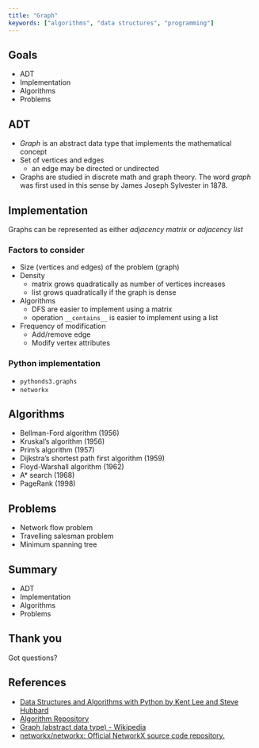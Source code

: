 ```yaml
---
title: "Graph"
keywords: ["algorithms", "data structures", "programming"]
---
```


## Goals

- ADT
- Implementation
- Algorithms
- Problems

## ADT

- _Graph_ is an abstract data type that implements the mathematical concept
- Set of vertices and edges
  - an edge may be directed or undirected
- Graphs are studied in discrete math and graph theory. The word _graph_ was first used in this sense by James Joseph Sylvester in 1878.

## Implementation

Graphs can be represented as either _adjacency matrix_ or _adjacency list_

### Factors to consider

- Size (vertices and edges) of the problem (graph)
- Density
  - matrix grows quadratically as number of vertices increases
  - list grows quadratically if the graph is dense
- Algorithms
  - DFS are easier to implement using a matrix
  - operation `__contains__` is easier to implement using a list
- Frequency of modification
  - Add/remove edge
  - Modify vertex attributes

### Python implementation

- `pythonds3.graphs`
- `networkx`

## Algorithms

- Bellman-Ford algorithm (1956)
- Kruskal’s algorithm (1956)
- Prim’s algorithm (1957)
- Dijkstra’s shortest path first algorithm (1959)
- Floyd-Warshall algorithm (1962)
- A\* search (1968)
- PageRank (1998)

## Problems

- Network flow problem
- Travelling salesman problem
- Minimum spanning tree

## Summary

- ADT
- Implementation
- Algorithms
- Problems

## Thank you

Got questions?

## References

- [Data Structures and Algorithms with Python by Kent Lee and Steve Hubbard](https://dl.acm.org/citation.cfm?id=2732680)
- [Algorithm Repository](http://algorist.com/problems/Graph_Data_Structures.html)
- [Graph (abstract data type) - Wikipedia](<https://en.wikipedia.org/wiki/Graph_(abstract_data_type)>)
- [networkx/networkx: Official NetworkX source code repository.](https://github.com/networkx/networkx)
